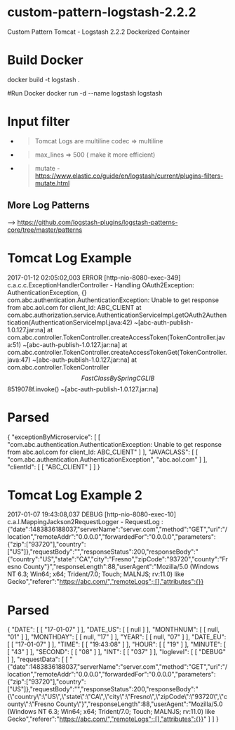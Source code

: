 # custom-pattern-logstash-2.2.2
Custom Pattern Tomcat - Logstash 2.2.2 Dockerized Container

# Build Docker
docker build -t logstash .

#Run Docker
docker run -d --name logstash logstash

# Input filter
 - >Tomcat Logs are multiline codec => multiline
 - > max_lines => 500 ( make it more efficient)
 - > mutate - https://www.elastic.co/guide/en/logstash/current/plugins-filters-mutate.html
 
## More Log Patterns

--> https://github.com/logstash-plugins/logstash-patterns-core/tree/master/patterns

# Tomcat Log Example
2017-01-12 02:05:02,003 ERROR [http-nio-8080-exec-349]       c.a.c.c.ExceptionHandlerController - Handling OAuth2Exception: AuthenticationException, {} 
com.abc.authentication.AuthenticationException: Unable to get response from abc.aol.com for client_Id: ABC_CLIENT
	at com.abc.authorization.service.AuthenticationServiceImpl.getOAuth2Authentication(AuthenticationServiceImpl.java:42) ~[abc-auth-publish-1.0.127.jar:na]
	at com.abc.controller.TokenController.createAccessToken(TokenController.java:51) ~[abc-auth-publish-1.0.127.jar:na]
	at com.abc.controller.TokenController.createAccessTokenGet(TokenController.java:47) ~[abc-auth-publish-1.0.127.jar:na]
	at com.abc.controller.TokenController$$FastClassBySpringCGLIB$$8519078f.invoke(<generated>) ~[abc-auth-publish-1.0.127.jar:na]
    
# Parsed 
{
  "exceptionByMicroservice": [
    [
      "com.abc.authentication.AuthenticationException: Unable to get response from abc.aol.com for client_Id: ABC_CLIENT"
    ]
  ],
  "JAVACLASS": [
    [
      "com.abc.authentication.AuthenticationException",
      "abc.aol.com"
    ]
  ],
  "clientId": [
    [
      "ABC_CLIENT"
    ]
  ]
}

# Tomcat Log Example 2
2017-01-07 19:43:08,037 DEBUG [http-nio-8080-exec-10]       c.a.l.MappingJackson2RequestLogger - RequestLog : {"date":1483836188037,"serverName":"server.com","method":"GET","uri":"/location","remoteAddr":"0.0.0.0","forwardedFor":"0.0.0.0","parameters":{"zip":["93720"],"country":["US"]},"requestBody":"","responseStatus":200,"responseBody":"{\"country\":\"US\",\"state\":\"CA\",\"city\":\"Fresno\",\"zipCode\":\"93720\",\"county\":\"Fresno County\"}","responseLength":88,"userAgent":"Mozilla/5.0 (Windows NT 6.3; Win64; x64; Trident/7.0; Touch; MALNJS; rv:11.0) like Gecko","referer":"https://abc.com/","remoteLogs";:[],"attributes":{}}

# Parsed
{
  "DATE": [
    [
      "17-01-07"
    ]
  ],
  "DATE_US": [
    [
      null
    ]
  ],
  "MONTHNUM": [
    [
      null,
      "01"
    ]
  ],
  "MONTHDAY": [
    [
      null,
      "17"
    ]
  ],
  "YEAR": [
    [
      null,
      "07"
    ]
  ],
  "DATE_EU": [
    [
      "17-01-07"
    ]
  ],
  "TIME": [
    [
      "19:43:08"
    ]
  ],
  "HOUR": [
    [
      "19"
    ]
  ],
  "MINUTE": [
    [
      "43"
    ]
  ],
  "SECOND": [
    [
      "08"
    ]
  ],
  "INT": [
    [
      "037"
    ]
  ],
  "loglevel": [
    [
      "DEBUG"
    ]
  ],
  "requestData": [
    [
      "{"date":1483836188037,"serverName":"server.com","method":"GET","uri":"/location","remoteAddr":"0.0.0.0","forwardedFor":"0.0.0.0","parameters":{"zip":["93720"],"country":["US"]},"requestBody":"","responseStatus":200,"responseBody":"{\\"country\\":\\"US\\",\\"state\\":\\"CA\\",\\"city\\":\\"Fresno\\",\\"zipCode\\":\\"93720\\",\\"county\\":\\"Fresno County\\"}","responseLength":88,"userAgent":"Mozilla/5.0 (Windows NT 6.3; Win64; x64; Trident/7.0; Touch; MALNJS; rv:11.0) like Gecko","referer":"https://abc.com/","remoteLogs";:[],"attributes":{}}"
    ]
  ]
}

